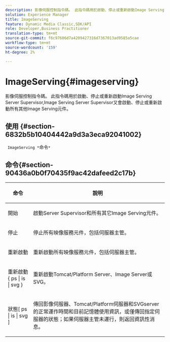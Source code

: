```yaml
---
description: 影像伺服控制指令碼。 此指令碼用於啟動、停止或重新啟動Image Serving Server Supervisor,Image Serving Server Supervisor又會啟動、停止或重新啟動所有其他Image Serving元件。
solution: Experience Manager
title: ImageServing
feature: Dynamic Media Classic,SDK/API
role: Developer,Business Practitioner
translation-type: tm+mt
source-git-commit: f6c97606d7a4209427316d7367013ad9585a5cae
workflow-type: tm+mt
source-wordcount: '159'
ht-degree: 2%

---
```



# ImageServing{#imageserving}

影像伺服控制指令碼。 此指令碼用於啟動、停止或重新啟動Image Serving Server Supervisor,Image Serving Server Supervisor又會啟動、停止或重新啟動所有其他Image Serving元件。

## 使用 {#section-6832b5b10404442a9d3a3eca92041002}

` ImageServing *`命令`*`

## 命令{#section-90436a0b0f70435f9ac42dafeed2c17b}

<table id="table_692C6A043F9747C88929FF20373EC88C"> 
 <thead> 
  <tr> 
   <th colname="col1" class="entry"> <p>命令 </p> </th> 
   <th colname="col2" class="entry"> <p>說明 </p> </th> 
  </tr> 
 </thead>
 <tbody> 
  <tr> 
   <td colname="col1"> <p> <span class="codeph"> 開始 </span> </p> </td> 
   <td colname="col2"> <p> 啟動Server Supervisor和所有其它Image Serving元件。 </p> </td> 
  </tr> 
  <tr> 
   <td colname="col1"> <p> <span class="codeph"> 停止  </span> </p> </td> 
   <td colname="col2"> <p> 停止所有映像服務元件，包括伺服器主管。 </p> </td> 
  </tr> 
  <tr> 
   <td colname="col1"> <p> <span class="codeph"> 重新啟動 </span> </p> </td> 
   <td colname="col2"> <p>重新啟動所有映像服務元件，包括伺服器主管。 </p> </td> 
  </tr> 
  <tr> 
   <td colname="col1"> <p> <span class="codeph"> 重新啟動{ ps | is | svg }  </span> </p> </td> 
   <td colname="col2"> <p> 重新啟動Tomcat/Platform Server、Image Server或SVG。 </p> </td> 
  </tr> 
  <tr> 
   <td colname="col1"> <p> <span class="codeph"> 狀態[ ps | is | svg ]  </span> </p> </td> 
   <td colname="col2"> <p>傳回影像伺服器、Tomcat/Platform伺服器和SVGserver的正常運作時間和目前記憶體使用資訊，或僅傳回指定伺服器的狀態；如果伺服器主管未運行，則返回資訊性消息。 </p> </td> 
  </tr> 
 </tbody> 
</table>

